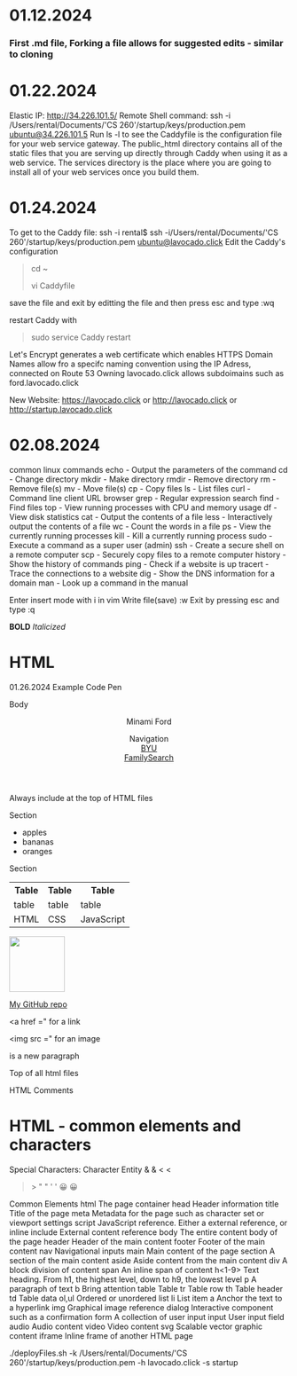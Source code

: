 # 01.12.2024
### First .md file, Forking a file allows for suggested edits - similar to cloning

# 01.22.2024
Elastic IP: http://34.226.101.5/
Remote Shell command: ssh -i /Users/rental/Documents/'CS 260'/startup/keys/production.pem ubuntu@34.226.101.5
Run ls -l 
to see the Caddyfile is the configuration file for your web service gateway. The public_html directory contains all of the static files that you are serving up directly through Caddy when using it as a web service. The services directory is the place where you are going to install all of your web services once you build them.

# 01.24.2024
To get to the Caddy file:
ssh -i rental$ ssh -i/Users/rental/Documents/'CS 260'/startup/keys/production.pem ubuntu@lavocado.click
 Edit the Caddy's configuration
> cd ~
> 
> vi Caddyfile

 save the file and exit by editting the file and then press esc and type :wq

 restart Caddy with 
 > sudo service Caddy restart

 Let's Encrypt generates a web certificate which enables HTTPS
 Domain Names allow fro a specifc naming convention using the IP Adress, connected on Route 53
 Owning lavocado.click allows subdoimains such as ford.lavocado.click

 New Website: https://lavocado.click or http://lavocado.click or http://startup.lavocado.click

# 02.08.2024
common linux commands
 echo - Output the parameters of the command
cd - Change directory
mkdir - Make directory
rmdir - Remove directory
rm - Remove file(s)
mv - Move file(s)
cp - Copy files
ls - List files
curl - Command line client URL browser
grep - Regular expression search
find - Find files
top - View running processes with CPU and memory usage
df - View disk statistics
cat - Output the contents of a file
less - Interactively output the contents of a file
wc - Count the words in a file
ps - View the currently running processes
kill - Kill a currently running process
sudo - Execute a command as a super user (admin)
ssh - Create a secure shell on a remote computer
scp - Securely copy files to a remote computer
history - Show the history of commands
ping - Check if a website is up
tracert - Trace the connections to a website
dig - Show the DNS information for a domain
man - Look up a command in the manual

Enter insert mode with i in vim
Write file(save) :w
Exit by pressing esc and type :q


 **BOLD**
 _Italicized_

# HTML
 01.26.2024
 Example Code Pen
 <body>
  <p>Body</p>
  <header>
    <p><span>Minami Ford</span></p>
    <nav>Navigation
      <div><a href ="https://www.byu.edu/">BYU</a></div>
      <div><a href ="https://www.familysearch.org/en/united-states/">FamilySearch</a></div>
        </nav>
  </header>

  Always include <!DOCTYPE html> at the top of HTML files

  <main>
    <section>
      <p>Section</p>
      <ul>
        <li>apples</li>
        <li>bananas</li>
        <li>oranges</li>
      </ul>
    </section>
    <section>
      <p>Section</p>
      <table>
        <tr>
          <th>Table</th>
          <th>Table</th>
          <th>Table</th>
        </tr>
        <tr>
          <td>table</td>
          <td>table</td>
          <td>table</td>
        </tr>
        <tr>
          <td>HTML</td>
          <td>CSS</td>
          <td>JavaScript</td>
        </tr>
      </table>
    </section>
    <aside>
      <p><img src = "https://img.freepik.com/free-photo/view-majestic-jellyfish-ocean_23-2150720122.jpg" width="100"></p>
    </aside>
  </main>

  <footer>
    <div><span><a href = "https://github.com/minford/startup">My GitHub repo</a></span></div>
  </footer>
</body>

<a href =" for a link

<img src =" for an image
<p> is a new paragraph
<div is a child
<h1 is a section heading

Top of all html files
<!DOCTYPE html>
<html lang="en">

<head>
  <meta charset="UTF-8" />
  <!-- Tell browsers not to scale the viewport automatically -->
  <meta name="viewport" content="width=device-width, initial-scale=1.0" />
  <title>Lavocado</title>
  <link rel="icon" href="Logo.jpg" />
</head>

HTML Comments <!-- commented text -->

# HTML - common elements and characters
Special Characters:
Character	Entity
&	&amp;
<	&lt;
>	&gt;
"	&quot;
'	&apos;
😀	&#128512;

Common Elements
html	The page container
head	Header information
title	Title of the page
meta	Metadata for the page such as character set or viewport settings
script	JavaScript reference. Either a external reference, or inline
include	External content reference
body	The entire content body of the page
header	Header of the main content
footer	Footer of the main content
nav	Navigational inputs
main	Main content of the page
section	A section of the main content
aside	Aside content from the main content
div	A block division of content
span	An inline span of content
h<1-9>	Text heading. From h1, the highest level, down to h9, the lowest level
p	A paragraph of text
b	Bring attention
table	Table
tr	Table row
th	Table header
td	Table data
ol,ul	Ordered or unordered list
li	List item
a	Anchor the text to a hyperlink
img	Graphical image reference
dialog	Interactive component such as a confirmation
form	A collection of user input
input	User input field
audio	Audio content
video	Video content
svg	Scalable vector graphic content
iframe	Inline frame of another HTML page


./deployFiles.sh -k /Users/rental/Documents/'CS 260'/startup/keys/production.pem -h lavocado.click -s startup

 
 
